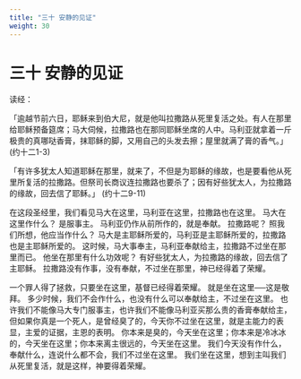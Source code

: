 ```yaml
---
title: "三十 安静的见证"
weight: 30
---
```


# 三十 安静的见证


读经：

「逾越节前六日，耶稣来到伯大尼，就是他叫拉撒路从死里复活之处。有人在那里给耶稣预备筵席；马大伺候，拉撒路也在那同耶稣坐席的人中。马利亚就拿着一斤极贵的真哪哒香膏，抹耶稣的脚，又用自己的头发去擦；屋里就满了膏的香气。」
(约十二1-3)

「有许多犹太人知道耶稣在那里，就来了，不但是为耶稣的缘故，也是要看他从死里所复活的拉撒路。但祭司长商议连拉撒路也要杀了；因有好些犹太人，为拉撒路的缘故，回去信了耶稣。」
(约十二9-11)

在这段圣经里，我们看见马大在这里，马利亚在这里，拉撒路也在这里。
马大在这里作什么？
是服事主。
马利亚仍作从前所作的，就是奉献。
拉撒路呢？
照我们所想，他应当作什么？
马大是主耶稣所爱的，马利亚是主耶稣所爱的，拉撒路也是主耶稣所爱的。
这时候，马大事奉主，马利亚奉献给主，拉撒路不过坐在那里而已。
他坐在那里有什么功效呢？
有好些犹太人，为拉撒路的缘故，回去信了主耶稣。
拉撒路没有作事，没有奉献，不过坐在那里，神已经得着了荣耀。

一个罪人得了拯救，只要坐在这里，基督已经得着荣耀。
就是坐在这里──这是敬拜。
多少时候，我们不会作什么，也没有什么可以奉献给主，不过坐在这里。
也许我们不能像马大专门服事主，也许我们不能像马利亚买那么贵的香膏奉献给主，但如果你真是一个死人，是曾经臭了的，今天你不过坐在这里，就是主能力的表显，主爱的证据，主恩的表明。
你本来是臭的，今天坐在这里；你本来是冷冰冰的，今天坐在这里；你本来离主很远的，今天坐在这里。
我们今天没有作什么，奉献什么，连说什么都不会，我们不过坐在这里。
我们坐在这里，想到主叫我们从死里复活，就是这样，神要得着荣耀。
